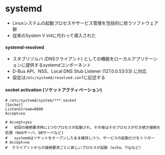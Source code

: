 # systemd
- Linuxシステムの起動プロセスやサービス管理を包括的に担うソフトウェア群
- 従来のSystem V initに代わって導入された

#### systemd-resolved
- スタブリゾルバ (DNSクライアント) としての機能をローカルアプリケーションに提供するsystemdコンポーネント
- D-Bus API、NSS、Local DNS Stub Listener (127.0.0.53:53) に対応
- 設定は`/etc/systemd/resolved.conf`に記述する

#### socket activation (ソケットアクティベーション)

```
# /etc/systemd/system/***.socket
[Socket]
ListenStream=8080
Accept=no

# Accept=yes
#   初回の接続要求時に1つのプロセスが起動され、その後はそのプロセスが引き続き接続を処理 (Webサーバ、DBサーバなど)
#   systemdはソケットをオープンしたまま維持しつつ、サービスの起動だけをトリガー
# Accept=no
#  クライアントからの接続要求ごとに新しいプロセスが起動 (echo、ftpなど)
```
